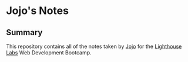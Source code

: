 # Jojo's Notes
## Summary
This repository contains all of the notes taken by [Jojo](https://github.com/jojo2829) for the [Lighthouse Labs](https://www.lighthouselabs.ca/) Web Development Bootcamp.
